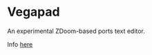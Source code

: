 # Vegapad 

An experimental ZDoom-based ports text editor.

Info [here](https://dpteam.github.com/Vegapad)